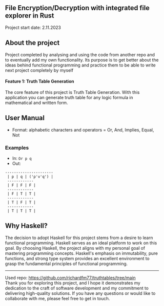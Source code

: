 ## File Encryption/Decryption with integrated file explorer in Rust
Project start date: 2.11.2023

## About the project
Project completed by analysing and using the code from another repo and to eventually add my own functionality.
Its purpose is to get better about the ideas behind functional programming and practice them to be able to write next project completely by myself 
#### Feature 1: Truth Table Generation
The core feature of this project is Truth Table Generation. With this application you can generate truth table for any logic formula in mathematical and written form.

## User Manual
- Format: alphabetic characters and operators = Or, And, Implies, Equal, Not
### Examples
- In: `Or p q`
- Out:
```
----------------------
 | p | q | ('p'v'q') |
 ------------
 | F | F | F |
 ------------
 | F | T | T |
 ------------
 | T | F | T |
 ------------
 | T | T | T |
```



## Why Haskell?
The decision to adopt Haskell for this project stems from a desire to learn functional programming. Haskell serves as an ideal platform to work on this goal.
By choosing Haskell, the project aligns with my personal goal of mastering programming concepts. Haskell's emphasis on immutability, pure functions, and strong type system provides an excellent environment to grasp the fundamental principles of functional programming.

- - - -
Used repo: https://github.com/richardfm77/truthtables/tree/main <br>
Thank you for exploring this project, and I hope it demonstrates my dedication to the craft of software development and my commitment to delivering high-quality solutions. If you have any questions or would like to collaborate with me, please feel free to get in touch.
